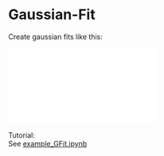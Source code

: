 # Gaussian-Fit

Create gaussian fits like this:

![Example plot](./examples/example_plot.pdf "Example")

Tutorial: \
See [example_GFit.ipynb](./examples/example_GFit.ipynb)
